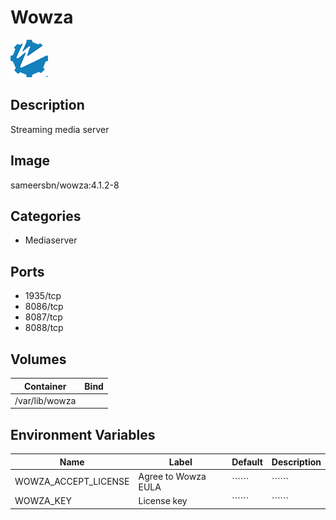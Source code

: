# Wowza

![Logo](images/Wowza.png)

## Description
Streaming media server

## Image
sameersbn/wowza:4.1.2-8

## Categories
- Mediaserver

## Ports
- 1935/tcp
- 8086/tcp
- 8087/tcp
- 8088/tcp

## Volumes
| Container | Bind |
|-----------|------|
| /var/lib/wowza |  |

## Environment Variables
| Name | Label | Default | Description |
|------|-------|---------|-------------|
| WOWZA_ACCEPT_LICENSE | Agree to Wowza EULA | `````` | `````` |
| WOWZA_KEY | License key | `````` | `````` |

